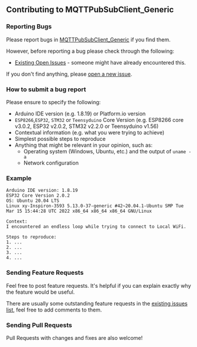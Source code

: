## Contributing to MQTTPubSubClient_Generic

### Reporting Bugs

Please report bugs in [MQTTPubSubClient_Generic](https://github.com/khoih-prog/MQTTPubSubClient_Generic/issues/new) if you find them.

However, before reporting a bug please check through the following:

* [Existing Open Issues](https://github.com/khoih-prog/MQTTPubSubClient_Generic/issues) - someone might have already encountered this.

If you don't find anything, please [open a new issue](https://github.com/khoih-prog/MQTTPubSubClient_Generic/issues/new).

### How to submit a bug report

Please ensure to specify the following:

* Arduino IDE version (e.g. 1.8.19) or Platform.io version
* `ESP8266`,`ESP32`, `STM32` or `Teensyduino` Core Version (e.g. ESP8266 core v3.0.2, ESP32 v2.0.2, STM32 v2.2.0 or Teensyduino v1.56)
* Contextual information (e.g. what you were trying to achieve)
* Simplest possible steps to reproduce
* Anything that might be relevant in your opinion, such as:
  * Operating system (Windows, Ubuntu, etc.) and the output of `uname -a`
  * Network configuration


### Example

```
Arduino IDE version: 1.8.19
ESP32 Core Version 2.0.2
OS: Ubuntu 20.04 LTS
Linux xy-Inspiron-3593 5.13.0-37-generic #42~20.04.1-Ubuntu SMP Tue Mar 15 15:44:28 UTC 2022 x86_64 x86_64 x86_64 GNU/Linux

Context:
I encountered an endless loop while trying to connect to Local WiFi.

Steps to reproduce:
1. ...
2. ...
3. ...
4. ...
```

### Sending Feature Requests

Feel free to post feature requests. It's helpful if you can explain exactly why the feature would be useful.

There are usually some outstanding feature requests in the [existing issues list](https://github.com/khoih-prog/MQTTPubSubClient_Generic/issues?q=is%3Aopen+is%3Aissue+label%3Aenhancement), feel free to add comments to them.

### Sending Pull Requests

Pull Requests with changes and fixes are also welcome!

